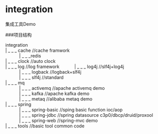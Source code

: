 # integration
集成工具Demo

###项目结构
	
integration  
	| _ _ _ cache   //cache framwork  
	&nbsp;&nbsp;&nbsp;&nbsp;&nbsp;&nbsp;&nbsp;&nbsp;&nbsp;&nbsp;&nbsp;| _ _ _redis  
	| _ _ _ clock   //auto clock  
	| _ _ _ log     //log framework
	&nbsp;&nbsp;&nbsp;&nbsp;&nbsp;&nbsp;&nbsp;&nbsp;&nbsp;&nbsp;&nbsp;| _ _ _ log4j    //slf4j+log4j  
	&nbsp;&nbsp;&nbsp;&nbsp;&nbsp;&nbsp;&nbsp;&nbsp;&nbsp;&nbsp;&nbsp;| _ _ _ logback  //logback+slf4j  
	&nbsp;&nbsp;&nbsp;&nbsp;&nbsp;&nbsp;&nbsp;&nbsp;&nbsp;&nbsp;&nbsp;| _ _ _ slf4j   //standard  
	| _ _ _ mq  
	&nbsp;&nbsp;&nbsp;&nbsp;&nbsp;&nbsp;&nbsp;&nbsp;&nbsp;&nbsp;&nbsp;| _ _ _ activemq  //apache activemq demo  
	&nbsp;&nbsp;&nbsp;&nbsp;&nbsp;&nbsp;&nbsp;&nbsp;&nbsp;&nbsp;&nbsp;| _ _ _ kafka     //apache kafka demo  
	&nbsp;&nbsp;&nbsp;&nbsp;&nbsp;&nbsp;&nbsp;&nbsp;&nbsp;&nbsp;&nbsp;| _ _ _ metaq     //alibaba metaq demo  
	| _ _ _ spring  
	&nbsp;&nbsp;&nbsp;&nbsp;&nbsp;&nbsp;&nbsp;&nbsp;&nbsp;&nbsp;&nbsp;| _ _ _ spring-basic  //sping basic function  ioc/aop  
	&nbsp;&nbsp;&nbsp;&nbsp;&nbsp;&nbsp;&nbsp;&nbsp;&nbsp;&nbsp;&nbsp;| _ _ _ spring-jdbc   //spring datasource     c3p0/dbcp/druid/proxool    
	&nbsp;&nbsp;&nbsp;&nbsp;&nbsp;&nbsp;&nbsp;&nbsp;&nbsp;&nbsp;&nbsp;| _ _ _ spring-web    //spring-mvc  demo  
	| _ _ _ tools   //basic tool   common code  
